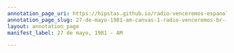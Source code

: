 ```yaml
---
annotation_page_uri: https://hipstas.github.io/radio-venceremos-espanol/annotations/27-de-mayo-1981-am-canvas-1-radio-venceremos-br--fmln.json
annotation_page_slug: 27-de-mayo-1981-am-canvas-1-radio-venceremos-br--fmln
layout: annotation_page
manifest_label: 27 de mayo, 1981 - AM

---
```

